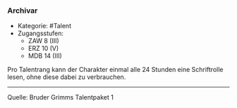 ### Archivar

- Kategorie: #Talent
- Zugangsstufen:
  - ZAW 8 (III)
  - ERZ 10 (V)
  - MDB 14 (III)

Pro Talentrang kann der Charakter einmal alle 24 Stunden eine Schriftrolle lesen, ohne diese dabei zu verbrauchen.

---

Quelle: Bruder Grimms Talentpaket 1
